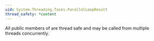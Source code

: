 ```yaml
---
uid: System.Threading.Tasks.ParallelLoopResult
thread_safety: *content
---
```


All public members of <xref href="System.Threading.Tasks.ParallelLoopResult"></xref> are thread safe and may be called from multiple threads concurrently.



